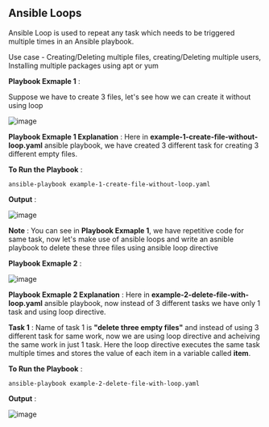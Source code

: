## Ansible Loops

Ansible Loop is used to repeat any task which needs to be triggered multiple times in an Ansible playbook.

Use case - Creating/Deleting multiple files, creating/Deleting multiple users, Installing multiple packages using apt or yum

**Playbook Exmaple 1** :

Suppose we have to create 3 files, let's see how we can create it without using loop

![image](https://drive.google.com/uc?export=view&id=1wkwT6oDLlEv4M9rrzakHJGw0DxBC7FZE)

**Playbook Exmaple 1 Explanation** : Here in **example-1-create-file-without-loop.yaml** ansible playbook, we have created 3 different task for creating 3 different empty files.

**To Run the Playbook** :

```
ansible-playbook example-1-create-file-without-loop.yaml
```

**Output** :

![image](https://drive.google.com/uc?export=view&id=1korvaV9c2zzNneuGzXOEUqLKC18vVxAM)

**Note** : You can see in **Playbook Exmaple 1**, we have repetitive code for same task, now let's make use of ansible loops and write an asnible playbook to delete these three files using ansible loop directive

**Playbook Exmaple 2** :

![image](https://drive.google.com/uc?export=view&id=1GbqQiZD6UzX2S9FU_S3dmzjcDqqA8XMV)

**Playbook Exmaple 2 Explanation** : Here in **example-2-delete-file-with-loop.yaml** ansible playbook, now instead of 3 different tasks we have only 1 task and using loop directive.

**Task 1** : Name of task 1 is **"delete three empty files"** and instead of using 3 different task for same work, now we are using loop directive and acheiving the same work in just 1 task. Here the loop directive executes the same task multiple times and stores the value of each item in a variable called **item**.

**To Run the Playbook** :

```
ansible-playbook example-2-delete-file-with-loop.yaml
```

**Output** :

![image](https://drive.google.com/uc?export=view&id=13o_3xBWPO9dPZhJfI5xj1P_KTFUO1rBh)
